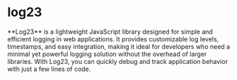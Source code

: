 <h1> log23 </h1>
**Log23** is a lightweight JavaScript library designed for simple and efficient logging in web applications. It provides customizable log levels, timestamps, and easy integration, making it ideal for developers who need a minimal yet powerful logging solution without the overhead of larger libraries. With Log23, you can quickly debug and track application behavior with just a few lines of code.

